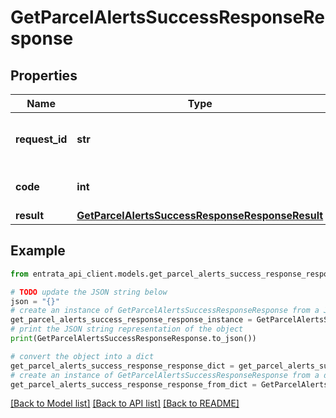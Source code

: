 # GetParcelAlertsSuccessResponseResponse


## Properties

Name | Type | Description | Notes
------------ | ------------- | ------------- | -------------
**request_id** | **str** | Unique identifier for the request | 
**code** | **int** | Successful response code. | 
**result** | [**GetParcelAlertsSuccessResponseResponseResult**](GetParcelAlertsSuccessResponseResponseResult.md) |  | 

## Example

```python
from entrata_api_client.models.get_parcel_alerts_success_response_response import GetParcelAlertsSuccessResponseResponse

# TODO update the JSON string below
json = "{}"
# create an instance of GetParcelAlertsSuccessResponseResponse from a JSON string
get_parcel_alerts_success_response_response_instance = GetParcelAlertsSuccessResponseResponse.from_json(json)
# print the JSON string representation of the object
print(GetParcelAlertsSuccessResponseResponse.to_json())

# convert the object into a dict
get_parcel_alerts_success_response_response_dict = get_parcel_alerts_success_response_response_instance.to_dict()
# create an instance of GetParcelAlertsSuccessResponseResponse from a dict
get_parcel_alerts_success_response_response_from_dict = GetParcelAlertsSuccessResponseResponse.from_dict(get_parcel_alerts_success_response_response_dict)
```
[[Back to Model list]](../README.md#documentation-for-models) [[Back to API list]](../README.md#documentation-for-api-endpoints) [[Back to README]](../README.md)


